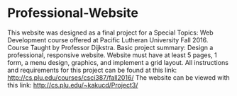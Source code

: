 # Professional-Website
This website was designed as a final project for a Special Topics: Web Development course offered at Pacific Lutheran University Fall 2016. Course Taught by Professor Dijkstra. 
Basic project summary: Design a professional, responsive website. Website must have at least 5 pages, 1 form, a menu design, graphics, and implement a grid layout. All instructions and requirements for this project can be found at this link: http://cs.plu.edu/courses/csci387/fall2016/ 
The website can be viewed with this link: http://cs.plu.edu/~kakucd/Project3/

